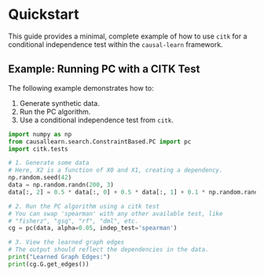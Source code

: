 # Quickstart

This guide provides a minimal, complete example of how to use `citk` for a conditional independence test within the `causal-learn` framework.

## Example: Running PC with a CITK Test

The following example demonstrates how to:
1. Generate synthetic data.
2. Run the PC algorithm.
3. Use a conditional independence test from `citk`.

```python
import numpy as np
from causallearn.search.ConstraintBased.PC import pc
import citk.tests 

# 1. Generate some data
# Here, X2 is a function of X0 and X1, creating a dependency.
np.random.seed(42)
data = np.random.randn(200, 3)
data[:, 2] = 0.5 * data[:, 0] + 0.5 * data[:, 1] + 0.1 * np.random.randn(200)

# 2. Run the PC algorithm using a citk test
# You can swap 'spearman' with any other available test, like 
# "fisherz", "gsq", "rf", "dml", etc.
cg = pc(data, alpha=0.05, indep_test='spearman')

# 3. View the learned graph edges
# The output should reflect the dependencies in the data.
print("Learned Graph Edges:")
print(cg.G.get_edges())
``` 